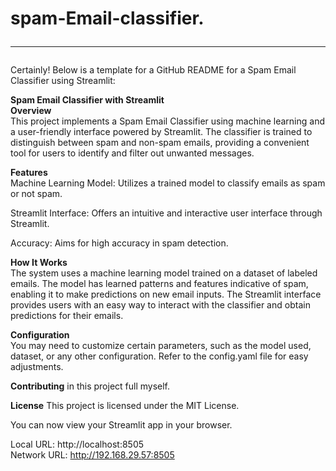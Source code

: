  # spam-Email-classifier. <hr>
 
Certainly! Below is a template for a GitHub README for a Spam Email Classifier using Streamlit:

**Spam Email Classifier with Streamlit** <br>
**Overview** <br>
This project implements a Spam Email Classifier using machine learning and a user-friendly interface powered by Streamlit. The classifier is trained to distinguish between spam and non-spam emails, providing a convenient tool for users to identify and filter out unwanted messages.<br>

**Features**<br>
Machine Learning Model: Utilizes a trained model to classify emails as spam or not spam.<br>

Streamlit Interface: Offers an intuitive and interactive user interface through Streamlit.<br>

Accuracy: Aims for high accuracy in spam detection.<br>

**How It Works**<br>
The system uses a machine learning model trained on a dataset of labeled emails. The model has learned patterns and features indicative of spam, enabling it to make predictions on new email inputs. The Streamlit interface provides users with an easy way to interact with the classifier and obtain predictions for their emails.<br>


**Configuration**<br>
You may need to customize certain parameters, such as the model used, dataset, or any other configuration. Refer to the config.yaml file for easy adjustments.<br>

**Contributing**
in this project full myself.

**License**
This project is licensed under the MIT License.<br>


You can now view your Streamlit app in your browser.<br>

  Local URL: http://localhost:8505<br>
  Network URL: http://192.168.29.57:8505
